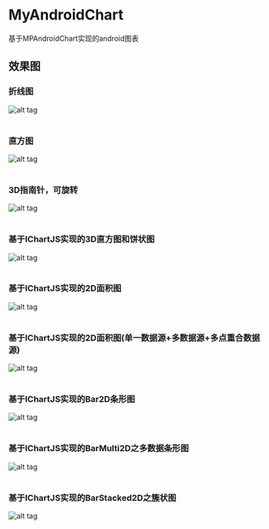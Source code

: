 # MyAndroidChart

基于MPAndroidChart实现的android图表

## 效果图

### 折线图
![alt tag](https://github.com/Thanks-xie/MyAndroidChart/blob/master/rendering_image/lineChartBase.png)
<br/><br/>

### 直方图
![alt tag](https://github.com/Thanks-xie/MyAndroidChart/blob/master/rendering_image/barChartBase.png)
<br/><br/>

### 3D指南针，可旋转
![alt tag](https://github.com/Thanks-xie/MyAndroidChart/blob/master/rendering_image/compass3d.png)
<br/><br/>

### 基于IChartJS实现的3D直方图和饼状图
![alt tag](https://github.com/Thanks-xie/MyAndroidChart/blob/master/rendering_image/ichartjs3D_barchart_piechart.png)
<br/><br/>

### 基于IChartJS实现的2D面积图
![alt tag](https://github.com/Thanks-xie/MyAndroidChart/blob/master/rendering_image/ichartjs_area2d.png)
<br/><br/>

### 基于IChartJS实现的2D面积图(单一数据源+多数据源+多点重合数据源)
![alt tag](https://github.com/Thanks-xie/MyAndroidChart/blob/master/rendering_image/area2d.png)
<br/><br/>

### 基于IChartJS实现的Bar2D条形图
![alt tag](https://github.com/Thanks-xie/MyAndroidChart/blob/master/rendering_image/bar2d.png)
<br/><br/>

### 基于IChartJS实现的BarMulti2D之多数据条形图
![alt tag](https://github.com/Thanks-xie/MyAndroidChart/blob/master/rendering_image/barMulti2d.png)
<br/><br/>

### 基于IChartJS实现的BarStacked2D之簇状图
![alt tag](https://github.com/Thanks-xie/MyAndroidChart/blob/master/rendering_image/barStacked2d.png)
<br/><br/>